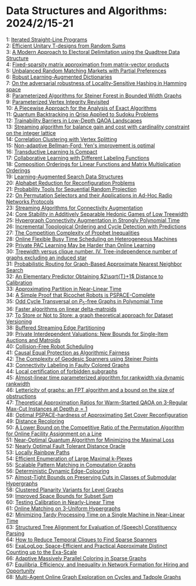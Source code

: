 # Data Structures and Algorithms: 2024/2/15-21  
1: [Iterated Straight-Line Programs](https://doi.org/10.48550/arXiv.2402.09232)  
2: [Efficient Unitary T-designs from Random Sums](https://doi.org/10.48550/arXiv.2402.09335)  
3: [A Modern Approach to Electoral Delimitation using the Quadtree Data  Structure](https://doi.org/10.48550/arXiv.2402.09336)  
4: [Fixed-sparsity matrix approximation from matrix-vector products](https://doi.org/10.48550/arXiv.2402.09379)  
5: [Unbalanced Random Matching Markets with Partial Preferences](https://doi.org/10.48550/arXiv.2402.09667)  
6: [Robust Learning-Augmented Dictionaries](https://doi.org/10.48550/arXiv.2402.09687)  
7: [On the adversarial robustness of Locality-Sensitive Hashing in Hamming  space](https://doi.org/10.48550/arXiv.2402.09707)  
8: [Parameterized Algorithms for Steiner Forest in Bounded Width Graphs](https://doi.org/10.48550/arXiv.2402.09835)  
9: [Parameterized Vertex Integrity Revisited](https://doi.org/10.48550/arXiv.2402.09971)  
10: [A Piecewise Approach for the Analysis of Exact Algorithms](https://doi.org/10.48550/arXiv.2402.10015)  
11: [Quantum Backtracking in Qrisp Applied to Sudoku Problems](https://doi.org/10.48550/arXiv.2402.10060)  
12: [Trainability Barriers in Low-Depth QAOA Landscapes](https://doi.org/10.48550/arXiv.2402.10188)  
13: [Streaming algorithm for balance gain and cost with cardinality  constraint on the integer lattice](https://doi.org/10.48550/arXiv.2402.10298)  
14: [Correlation Clustering with Vertex Splitting](https://doi.org/10.48550/arXiv.2402.10335)  
15: [Non-adaptive Bellman-Ford: Yen's improvement is optimal](https://doi.org/10.48550/arXiv.2402.10343)  
16: [Transductive Learning Is Compact](https://doi.org/10.48550/arXiv.2402.10360)  
17: [Collaborative Learning with Different Labeling Functions](https://doi.org/10.48550/arXiv.2402.10445)  
18: [Composition Orderings for Linear Functions and Matrix Multiplication  Orderings](https://doi.org/10.48550/arXiv.2402.10451)  
19: [Learning-Augmented Search Data Structures](https://doi.org/10.48550/arXiv.2402.10457)  
20: [Alphabet Reduction for Reconfiguration Problems](https://doi.org/10.48550/arXiv.2402.10627)  
21: [Probability Tools for Sequential Random Projection](https://doi.org/10.48550/arXiv.2402.14026)  
22: [On Permutation Selectors and their Applications in Ad-Hoc Radio Networks  Protocols](https://doi.org/10.48550/arXiv.2402.10783)  
23: [Streaming Algorithms for Connectivity Augmentation](https://doi.org/10.48550/arXiv.2402.10806)  
24: [Core Stability in Additively Separable Hedonic Games of Low Treewidth](https://doi.org/10.48550/arXiv.2402.10815)  
25: [Hypergraph Connectivity Augmentation in Strongly Polynomial Time](https://doi.org/10.48550/arXiv.2402.10861)  
26: [Incremental Topological Ordering and Cycle Detection with Predictions](https://doi.org/10.48550/arXiv.2402.11028)  
27: [The Competition Complexity of Prophet Inequalities](https://doi.org/10.48550/arXiv.2402.11084)  
28: [Online Flexible Busy Time Scheduling on Heterogeneous Machines](https://doi.org/10.48550/arXiv.2402.11109)  
29: [Private PAC Learning May be Harder than Online Learning](https://doi.org/10.48550/arXiv.2402.11119)  
30: [Treewidth versus clique number. IV. Tree-independence number of graphs  excluding an induced star](https://doi.org/10.48550/arXiv.2402.11222)  
31: [Probabilistic Routing for Graph-Based Approximate Nearest Neighbor  Search](https://doi.org/10.48550/arXiv.2402.11354)  
32: [An Elementary Predictor Obtaining $2\sqrt{T}+1$ Distance to Calibration](https://doi.org/10.48550/arXiv.2402.11410)  
33: [Approximating Partition in Near-Linear Time](https://doi.org/10.48550/arXiv.2402.11426)  
34: [A Simple Proof that Ricochet Robots is PSPACE-Complete](https://doi.org/10.48550/arXiv.2402.11440)  
35: [Odd Cycle Transversal on $P_5$-free Graphs in Polynomial Time](https://doi.org/10.48550/arXiv.2402.11465)  
36: [Faster algorithms on linear delta-matroids](https://doi.org/10.48550/arXiv.2402.11596)  
37: [To Store or Not to Store: a graph theoretical approach for Dataset  Versioning](https://doi.org/10.48550/arXiv.2402.11741)  
38: [Buffered Streaming Edge Partitioning](https://doi.org/10.48550/arXiv.2402.11980)  
39: [Private Interdependent Valuations: New Bounds for Single-Item Auctions  and Matroids](https://doi.org/10.48550/arXiv.2402.12017)  
40: [Collision-Free Robot Scheduling](https://doi.org/10.48550/arXiv.2402.12019)  
41: [Causal Equal Protection as Algorithmic Fairness](https://doi.org/10.48550/arXiv.2402.12062)  
42: [The Complexity of Geodesic Spanners using Steiner Points](https://doi.org/10.48550/arXiv.2402.12110)  
43: [Connectivity Labeling in Faulty Colored Graphs](https://doi.org/10.48550/arXiv.2402.12144)  
44: [Local certification of forbidden subgraphs](https://doi.org/10.48550/arXiv.2402.12148)  
45: [Almost-linear time parameterized algorithm for rankwidth via dynamic  rankwidth](https://doi.org/10.48550/arXiv.2402.12364)  
46: [Lettericity of graphs: an FPT algorithm and a bound on the size of  obstructions](https://doi.org/10.48550/arXiv.2402.12559)  
47: [Theoretical Approximation Ratios for Warm-Started QAOA on 3-Regular  Max-Cut Instances at Depth $p=1$](https://doi.org/10.48550/arXiv.2402.12631)  
48: [Optimal PSPACE-hardness of Approximating Set Cover Reconfiguration](https://doi.org/10.48550/arXiv.2402.12645)  
49: [Distance Recoloring](https://doi.org/10.48550/arXiv.2402.12705)  
50: [A Lower Bound on the Competitive Ratio of the Permutation Algorithm for  Online Facility Assignment on a Line](https://doi.org/10.48550/arXiv.2402.12734)  
51: [Near-Optimal Quantum Algorithm for Minimizing the Maximal Loss](https://doi.org/10.48550/arXiv.2402.12745)  
52: [Nearly Optimal Fault Tolerant Distance Oracle](https://doi.org/10.48550/arXiv.2402.12832)  
53: [Locally Rainbow Paths](https://doi.org/10.48550/arXiv.2402.12905)  
54: [Efficient Enumeration of Large Maximal k-Plexes](https://doi.org/10.48550/arXiv.2402.13008)  
55: [Scalable Pattern Matching in Computation Graphs](https://doi.org/10.48550/arXiv.2402.13065)  
56: [Deterministic Dynamic Edge-Colouring](https://doi.org/10.48550/arXiv.2402.13139)  
57: [Almost-Tight Bounds on Preserving Cuts in Classes of Submodular  Hypergraphs](https://doi.org/10.48550/arXiv.2402.13151)  
58: [Clustered Planarity Variants for Level Graphs](https://doi.org/10.48550/arXiv.2402.13153)  
59: [Improved Space Bounds for Subset Sum](https://doi.org/10.48550/arXiv.2402.13170)  
60: [Testing Calibration in Nearly-Linear Time](https://doi.org/10.48550/arXiv.2402.13187)  
61: [Online Matching on $3$-Uniform Hypergraphs](https://doi.org/10.48550/arXiv.2402.13227)  
62: [Minimizing Tardy Processing Time on a Single Machine in Near-Linear Time](https://doi.org/10.48550/arXiv.2402.13357)  
63: [Structured Tree Alignment for Evaluation of (Speech) Constituency  Parsing](https://doi.org/10.48550/arXiv.2402.13433)  
64: [How to Reduce Temporal Cliques to Find Sparse Spanners](https://doi.org/10.48550/arXiv.2402.13624)  
65: [ExaLogLog: Space-Efficient and Practical Approximate Distinct Counting  up to the Exa-Scale](https://doi.org/10.48550/arXiv.2402.13726)  
66: [Adaptive Massively Parallel Coloring in Sparse Graphs](https://doi.org/10.48550/arXiv.2402.13755)  
67: [Equilibria, Efficiency, and Inequality in Network Formation for Hiring  and Opportunity](https://doi.org/10.48550/arXiv.2402.13841)  
68: [Multi-Agent Online Graph Exploration on Cycles and Tadpole Graphs](https://doi.org/10.48550/arXiv.2402.13845)  